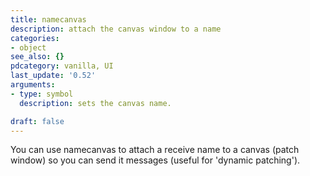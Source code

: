 ```yaml
---
title: namecanvas
description: attach the canvas window to a name
categories:
- object
see_also: {}
pdcategory: vanilla, UI
last_update: '0.52'
arguments:
- type: symbol
  description: sets the canvas name.

draft: false
---
```

You can use namecanvas to attach a receive name to a canvas (patch window) so you can send it messages (useful for 'dynamic patching'). 
